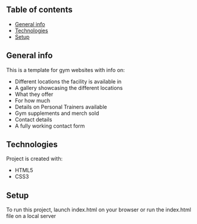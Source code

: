 ## Table of contents
* [General info](#general-info)
* [Technologies](#technologies)
* [Setup](#setup)

## General info
This is a template for gym websites with info on:
* Different locations the facility is available in
* A gallery showcasing the different locations
* What they offer
* For how much
* Details on Personal Trainers available
* Gym supplements and merch sold
* Contact details
* A fully working contact form  
	
## Technologies
Project is created with:
* HTML5
* CSS3
	
## Setup
To run this project, launch index.html on your browser or run the index.html file on a local server 
